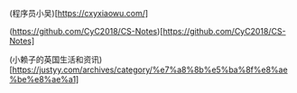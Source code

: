 
(程序员小吴)[https://cxyxiaowu.com/]

(https://github.com/CyC2018/CS-Notes)[https://github.com/CyC2018/CS-Notes]

(小赖子的英国生活和资讯)[https://justyy.com/archives/category/%e7%a8%8b%e5%ba%8f%e8%ae%be%e8%ae%a1]


